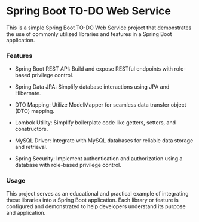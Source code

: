 # Spring Boot TO-DO Web Service

This is a simple Spring Boot TO-DO Web Service project that demonstrates the use of commonly utilized libraries and features in a Spring Boot application.

### Features

- Spring Boot REST API: Build and expose RESTful endpoints with role-based privilege control.

- Spring Data JPA: Simplify database interactions using JPA and Hibernate.

- DTO Mapping: Utilize ModelMapper for seamless data transfer object (DTO) mapping.

- Lombok Utility: Simplify boilerplate code like getters, setters, and constructors.

- MySQL Driver: Integrate with MySQL databases for reliable data storage and retrieval.

- Spring Security: Implement authentication and authorization using a database with role-based privilege control.

### Usage

This project serves as an educational and practical example of integrating these libraries into a Spring Boot application. Each library or feature is configured and demonstrated to help developers understand its purpose and application.
